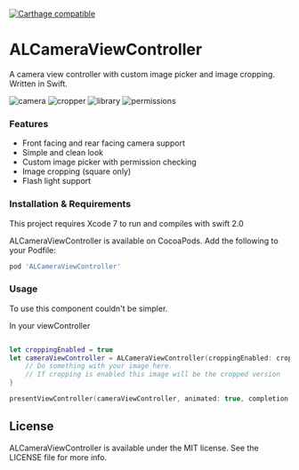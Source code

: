 [![Carthage compatible](https://img.shields.io/badge/Carthage-compatible-4BC51D.svg?style=flat)](https://github.com/Carthage/Carthage)

# ALCameraViewController
A camera view controller with custom image picker and image cropping. Written in Swift.

![camera](https://cloud.githubusercontent.com/assets/932822/8455694/c61de812-2006-11e5-85c0-a57e3d980561.jpg)
![cropper](https://cloud.githubusercontent.com/assets/932822/8455697/c627ac44-2006-11e5-82be-7f96e73d9b1f.jpg)
![library](https://cloud.githubusercontent.com/assets/932822/8455695/c620ebb6-2006-11e5-9c61-75a81870c9de.jpg)
![permissions](https://cloud.githubusercontent.com/assets/932822/8455696/c62157fe-2006-11e5-958f-849cabf541ca.jpg)

### Features

- Front facing and rear facing camera support
- Simple and clean look
- Custom image picker with permission checking
- Image cropping (square only)
- Flash light support

### Installation & Requirements
This project requires Xcode 7 to run and compiles with swift 2.0

ALCameraViewController is available on CocoaPods. Add the following to your Podfile:

```ruby
pod 'ALCameraViewController'
```

### Usage

To use this component couldn't be simpler.

In your viewController
```swift

let croppingEnabled = true
let cameraViewController = ALCameraViewController(croppingEnabled: croppingEnabled) { image in
	// Do something with your image here. 
	// If cropping is enabled this image will be the cropped version
}

presentViewController(cameraViewController, animated: true, completion: nil)
```

## License
ALCameraViewController is available under the MIT license. See the LICENSE file for more info.
